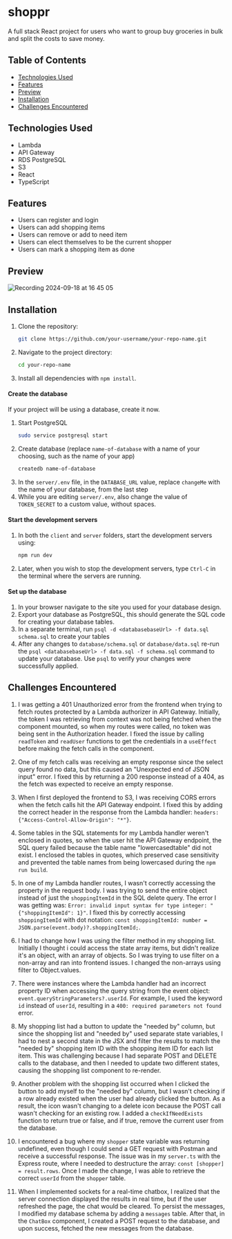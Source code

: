 # shoppr

A full stack React project for users who want to group buy groceries in bulk and split the costs to save money.

## Table of Contents

- [Technologies Used](#technologies-used)
- [Features](#features)
- [Preview](#preview)
- [Installation](#installation)
- [Challenges Encountered](#challenges-encountered)

## Technologies Used
- Lambda
- API Gateway
- RDS PostgreSQL
- S3
- React
- TypeScript

## Features

- Users can register and login
- Users can add shopping items
- Users can remove or add to need item
- Users can elect themselves to be the current shopper
- Users can mark a shopping item as done

## Preview

![Recording 2024-09-18 at 16 45 05](https://github.com/user-attachments/assets/00b1de4b-b80c-4192-9be6-73620f8dcac9)

## Installation

1. Clone the repository:
   ```bash
   git clone https://github.com/your-username/your-repo-name.git
   ```
2. Navigate to the project directory:
   ```bash
   cd your-repo-name
   ```
3. Install all dependencies with `npm install`.

#### Create the database

If your project will be using a database, create it now.

1. Start PostgreSQL
   ```sh
   sudo service postgresql start
   ```
1. Create database (replace `name-of-database` with a name of your choosing, such as the name of your app)
   ```sh
   createdb name-of-database
   ```
1. In the `server/.env` file, in the `DATABASE_URL` value, replace `changeMe` with the name of your database, from the last step
1. While you are editing `server/.env`, also change the value of `TOKEN_SECRET` to a custom value, without spaces.

#### Start the development servers

1. In both the `client` and `server` folders, start the development servers using:
   ```sh
   npm run dev
   ```
1. Later, when you wish to stop the development servers, type `Ctrl-C` in the terminal where the servers are running.

#### Set up the database

1. In your browser navigate to the site you used for your database design.
2. Export your database as PostgreSQL, this should generate the SQL code for creating your database tables.
3. In a separate terminal, run `psql -d <databasebaseUrl> -f data.sql schema.sql` to create your tables
4. After any changes to `database/schema.sql` or `database/data.sql` re-run the `psql <databasebaseUrl> -f data.sql -f schema.sql` command to update your database. Use `psql` to verify your changes were successfully applied.

## Challenges Encountered

1. I was getting a 401 Unauthorized error from the frontend when trying to fetch routes protected by a Lambda authorizer in API Gateway. Initially, the token I was retrieving from context was not being fetched when the component mounted, so when my routes were called, no token was being sent in the Authorization header. I fixed the issue by calling `readToken` and `readUser` functions to get the credentials in a `useEffect` before making the fetch calls in the component.

2. One of my fetch calls was receiving an empty response since the select query found no data, but this caused an "Unexpected end of JSON input" error. I fixed this by returning a 200 response instead of a 404, as the fetch was expected to receive an empty response.

3. When I first deployed the frontend to S3, I was receiving CORS errors when the fetch calls hit the API Gateway endpoint. I fixed this by adding the correct header in the response from the Lambda handler: `headers: {"Access-Control-Allow-Origin": "*"}`.

4. Some tables in the SQL statements for my Lambda handler weren't enclosed in quotes, so when the user hit the API Gateway endpoint, the SQL query failed because the table name "lowercasedtable" did not exist. I enclosed the tables in quotes, which preserved case sensitivity and prevented the table names from being lowercased during the `npm run build`.

5. In one of my Lambda handler routes, I wasn't correctly accessing the property in the request body. I was trying to send the entire object instead of just the `shoppingItemId` in the SQL delete query. The error I was getting was: `Error: invalid input syntax for type integer: "{"shoppingItemId": 1}"`. I fixed this by correctly accessing `shoppingItemId` with dot notation: `const shoppingItemId: number = JSON.parse(event.body)?.shoppingItemId;`.

6. I had to change how I was using the filter method in my shopping list. Initially I thought i could access the state array items, but didn't realize it's an object, with an array of objects. So I was trying to use filter on a non-array and ran into frontend issues. I changed the non-arrays using filter to Object.values.

7. There were instances where the Lambda handler had an incorrect property ID when accessing the query string from the event object: `event.queryStringParameters?.userId`. For example, I used the keyword `id` instead of `userId`, resulting in a `400: required parameters not found` error.

8. My shopping list had a button to update the "needed by" column, but since the shopping list and "needed by" used separate state variables, I had to nest a second state in the JSX and filter the results to match the "needed by" shopping item ID with the shopping item ID for each list item. This was challenging because I had separate POST and DELETE calls to the database, and then I needed to update two different states, causing the shopping list component to re-render.

9. Another problem with the shopping list occurred when I clicked the button to add myself to the "needed by" column, but I wasn't checking if a row already existed when the user had already clicked the button. As a result, the icon wasn't changing to a delete icon because the POST call wasn't checking for an existing row. I added a `checkIfNeedExists` function to return true or false, and if true, remove the current user from the database.

10. I encountered a bug where my `shopper` state variable was returning undefined, even though I could send a GET request with Postman and receive a successful response. The issue was in my `server.ts` with the Express route, where I needed to destructure the array: `const [shopper] = result.rows`. Once I made the change, I was able to retrieve the correct `userId` from the `shopper` table.

11. When I implemented sockets for a real-time chatbox, I realized that the server connection displayed the results in real time, but if the user refreshed the page, the chat would be cleared. To persist the messages, I modified my database schema by adding a `messages` table. After that, in the `ChatBox` component, I created a POST request to the database, and upon success, fetched the new messages from the database.
